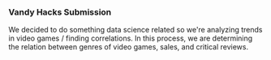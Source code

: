 ### Vandy Hacks Submission

We decided to do something data science related so we're analyzing trends in video games / finding correlations.
In this process, we are determining the relation between genres of video games, sales, and critical reviews. 
